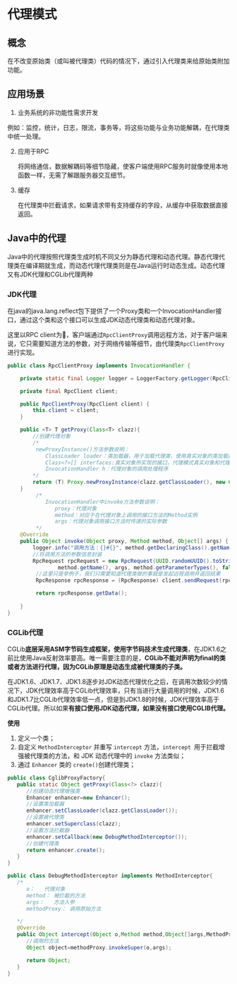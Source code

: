 # 代理模式
## 概念
在不改变原始类（或叫被代理类）代码的情况下，通过引入代理类来给原始类附加功能。

## 应用场景
1. 业务系统的非功能性需求开发
   
例如：监控，统计，日志，限流，事务等，将这些功能与业务功能解耦，在代理类中统一处理。

2. 应用于RPC
   
   将网络通信，数据解耦码等细节隐藏，使客户端使用RPC服务时就像使用本地函数一样，无需了解跟服务器交互细节。

3. 缓存
   
   在代理类中拦截请求，如果请求带有支持缓存的字段，从缓存中获取数据直接返回。

## Java中的代理
Java中的代理按照代理类生成时机不同又分为静态代理和动态代理。静态代理代理类在编译期就生成，而动态代理代理类则是在Java运行时动态生成。动态代理又有JDK代理和CGLib代理两种

### JDK代理


在java的java.lang.reflect包下提供了一个Proxy类和一个InvocationHandler接口，通过这个类和这个接口可以生成JDK动态代理类和动态代理对象。

这里以RPC client为🌰，客户端通过`RpcClientProxy`调用远程方法，对于客户端来说，它只需要知道方法的参数，对于网络传输等细节，由代理类`RpcClientProxy`进行实现。


```java
public class RpcClientProxy implements InvocationHandler {

    private static final Logger logger = LoggerFactory.getLogger(RpcClientProxy.class);

    private final RpcClient client;

    public RpcClientProxy(RpcClient client) {
        this.client = client;
    }

    public <T> T getProxy(Class<T> clazz){
        //创建代理对象
        /*
         newProxyInstance()方法参数说明：
            ClassLoader loader：类加载器，用于加载代理类，使用真实对象的类加载器即可
            Class<?>[] interfaces:真实对象所实现的接口，代理模式真实对象和代理对象实现相同的接口
            InvocationHandler h：代理对象的调用处理程序
        */
        return (T) Proxy.newProxyInstance(clazz.getClassLoader(), new Class<?>[]{clazz}, this);
    }
         /*
            InvocationHandler中invoke方法参数说明：
               proxy：代理对象
               method：对应于在代理对象上调用的接口方法的Method实例
               args：代理对象调用接口方法时传递的实际参数
         */
    @Override
    public Object invoke(Object proxy, Method method, Object[] args) {
        logger.info("调用方法：{}#{}", method.getDeclaringClass().getName(), method.getName());
        //将调用方法的参数信息封装
        RpcRequest rpcRequest = new RpcRequest(UUID.randomUUID().toString(), method.getDeclaringClass().getName(),
                method.getName(), args, method.getParameterTypes(), false);
         //这里只是举例子，我们只需要知道代理类做的事就是发起远程调用并返回结果
         RpcResponse rpcResponse = (RpcResponse) client.sendRequest(rpcRequest);

         return rpcResponse.getData();
        
    }
}
```
### CGLib代理

CGLib**底层采用ASM字节码生成框架，使用字节码技术生成代理类**，在JDK1.6之前比使用Java反射效率要高。唯一需要注意的是，**CGLib不能对声明为final的类或者方法进行代理，因为CGLib原理是动态生成被代理类的子类。**

在JDK1.6、JDK1.7、JDK1.8逐步对JDK动态代理优化之后，在调用次数较少的情况下，JDK代理效率高于CGLib代理效率，只有当进行大量调用的时候，JDK1.6和JDK1.7比CGLib代理效率低一点，但是到JDK1.8的时候，JDK代理效率高于CGLib代理。所以如果**有接口使用JDK动态代理，如果没有接口使用CGLIB代理。**

**使用**

1. 定义一个类；
2. 自定义 `MethodInterceptor` 并重写 `intercept` 方法，`intercept `用于拦截增强被代理类的方法，和 JDK 动态代理中的 `invoke` 方法类似；
3. 通过 `Enhancer` 类的 `create()`创建代理类；

```java
public class CglibProxyFactory{
   public static Object getProxy(Class<?> clazz){
      //创建动态代理增强类
      Enhancer enhancer=new Enhancer();
      //设置类加载器
      enhancer.setClassLoader(clazz.getClassLoader());
      //设置被代理类
      enhancer.setSuperclass(clazz);
      //设置方法拦截器
      enhancer.setCallback(new DebugMethodInterceptor());
      //创建代理类
      return enhancer.create();
   }
}
```

```java
public class DebugMethodInterceptor implements MethodInterceptor{
   /*
      o：   代理对象
      method： 被拦截的方法
      args：   方法入参
      methodProxy： 调用原始方法

   */
   @Override
   public Object intercept(Object o,Method method,Object[]args,MethodProxy methodProxy){
      //调用的方法
      Object object=methodProxy.invokeSuper(o,args);

      return Object;
   }
}
```